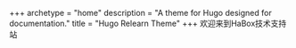 +++
archetype = "home"
description = "A theme for Hugo designed for documentation."
title = "Hugo Relearn Theme"
+++
欢迎来到HaBox技术支持站